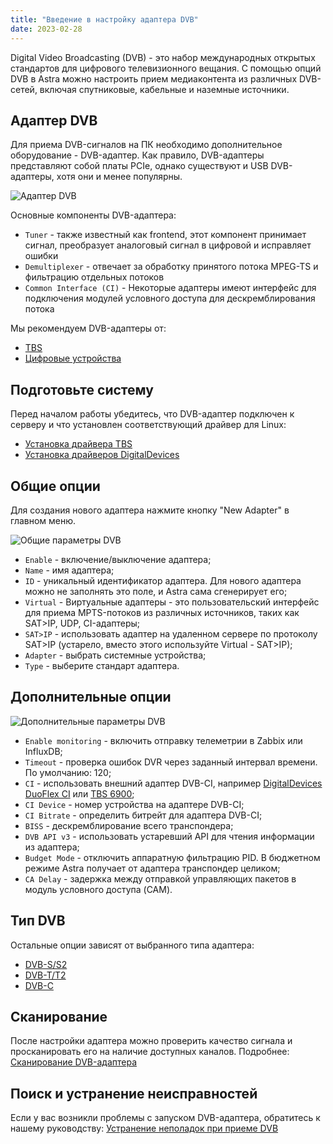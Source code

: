 ```yaml
---
title: "Введение в настройку адаптера DVB"
date: 2023-02-28
---
```


Digital Video Broadcasting (DVB) - это набор международных открытых стандартов для цифрового телевизионного вещания. С помощью опций DVB в Astra можно настроить прием медиаконтента из различных DVB-сетей, включая спутниковые, кабельные и наземные источники.

## Адаптер DVB[](https://help.cesbo.com/astra/receiving/dvb/intro#dvb-adapter)

Для приема DVB-сигналов на ПК необходимо дополнительное оборудование - DVB-адаптер. Как правило, DVB-адаптеры представляют собой платы PCIe, однако существуют и USB DVB-адаптеры, хотя они и менее популярны.

![Адаптер DVB](https://cdn.cesbo.com/help/astra/receiving/dvb/intro/dvb-adapter.jpg)

Основные компоненты DVB-адаптера:

- `Tuner` - также известный как frontend, этот компонент принимает сигнал, преобразует аналоговый сигнал в цифровой и исправляет ошибки
- `Demultiplexer` - отвечает за обработку принятого потока MPEG-TS и фильтрацию отдельных потоков
- `Common Interface (CI)` - Некоторые адаптеры имеют интерфейс для подключения модулей условного доступа для дескремблирования потока

Мы рекомендуем DVB-адаптеры от:

- [TBS](https://www.tbsdtv.com/)
- [Цифровые устройства](https://www.digital-devices.eu/)

## Подготовьте систему[](https://help.cesbo.com/astra/receiving/dvb/intro#prepare-you-system)

Перед началом работы убедитесь, что DVB-адаптер подключен к серверу и что установлен соответствующий драйвер для Linux:

- [Установка драйвера TBS](https://help.cesbo.com/misc/tools-and-utilities/dvb/tbs-driver)
- [Установка драйверов DigitalDevices](https://help.cesbo.com/misc/tools-and-utilities/dvb/dd-driver)

## Общие опции[](https://help.cesbo.com/astra/receiving/dvb/intro#general-options)

Для создания нового адаптера нажмите кнопку "New Adapter" в главном меню.

![Общие параметры DVB](https://cdn.cesbo.com/help/astra/receiving/dvb/intro/dvb-general.png)

- `Enable` - включение/выключение адаптера;
- `Name` - имя адаптера;
- `ID` - уникальный идентификатор адаптера. Для нового адаптера можно не заполнять это поле, и Astra сама сгенерирует его;
- `Virtual` - Виртуальные адаптеры - это пользовательский интерфейс для приема MPTS-потоков из различных источников, таких как SAT>IP, UDP, CI-адаптеры;
- `SAT>IP` - использовать адаптер на удаленном сервере по протоколу SAT>IP (устарело, вместо этого используйте Virtual - SAT>IP);
- `Adapter` - выбрать системные устройства;
- `Type` - выберите стандарт адаптера.

## Дополнительные опции[](https://help.cesbo.com/astra/receiving/dvb/intro#advanced-options)

![Дополнительные параметры DVB](https://cdn.cesbo.com/help/astra/receiving/dvb/intro/dvb-advanced.png)

- `Enable monitoring` - включить отправку телеметрии в Zabbix или InfluxDB;
- `Timeout` - проверка ошибок DVR через заданный интервал времени. По умолчанию: 120;
- `CI` - использовать внешний адаптер DVB-CI, например [DigitalDevices DuoFlex CI](https://www.digital-devices.eu/shop/en/cine-series/ci-expansion/224/digital-devices-duoflex-ci-double-common-interface-ci-extension-duoflex-ci?c=173) или [TBS 6900](https://www.tbsdtv.com/products/tbs6900-dvb-dual-pci-e-card.html);
- `CI Device` - номер устройства на адаптере DVB-CI;
- `CI Bitrate` - определить битрейт для адаптера DVB-CI;
- `BISS` - дескремблирование всего транспондера;
- `DVB API v3` - использовать устаревший API для чтения информации из адаптера;
- `Budget Mode` - отключить аппаратную фильтрацию PID. В бюджетном режиме Astra получает от адаптера транспондер целиком;
- `CA Delay` - задержка между отправкой управляющих пакетов в модуль условного доступа (CAM).

## Тип DVB[](https://help.cesbo.com/astra/receiving/dvb/intro#dvb-type)

Остальные опции зависят от выбранного типа адаптера:

- [DVB-S/S2](https://help.cesbo.com/astra/receiving/dvb/s)
- [DVB-T/T2](https://help.cesbo.com/astra/receiving/dvb/t)
- [DVB-C](https://help.cesbo.com/astra/receiving/dvb/c)

## Сканирование[](https://help.cesbo.com/astra/receiving/dvb/intro#scan)

После настройки адаптера можно проверить качество сигнала и просканировать его на наличие доступных каналов. Подробнее: [Сканирование DVB-адаптера](https://help.cesbo.com/astra/receiving/dvb/scan)

## Поиск и устранение неисправностей[](https://help.cesbo.com/astra/receiving/dvb/intro#troubleshooting)

Если у вас возникли проблемы с запуском DVB-адаптера, обратитесь к нашему руководству: [Устранение неполадок при приеме DVB](https://help.cesbo.com/misc/troubleshooting/dvb)
